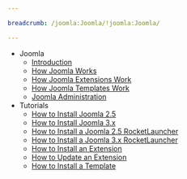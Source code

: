 ```yaml
---

breadcrumb: /joomla:Joomla/!joomla:Joomla/

---
```


* Joomla
    * [Introduction](INDEX.md)
    * [How Joomla Works](understanding.md)
    * [How Joomla Extensions Work](extensions.md)
    * [How Joomla Templates Work](templates.md)
    * [Joomla Administration](administrator.md)
* Tutorials
    * [How to Install Joomla 2.5](install_joomla_25.md)
    * [How to Install Joomla 3.x](install_joomla_3x.md)
    * [How to Install a Joomla 2.5 RocketLauncher](rocketlauncher_25.md)
    * [How to Install a Joomla 3.x RocketLauncher](rocketlauncher_3x.md)
    * [How to Install an Extension](extensions.md#how-to-install-an-extension)
    * [How to Update an Extension](extensions.md#how-to-update-an-extension)
    * [How to Install a Template](templates.md#how-to-install-a-joomla-template)
